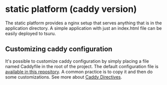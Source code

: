 # static platform (caddy version)

The static platform provides a nginx setup that serves anything that is in the
application directory. A simple application with just an index.html file can be
easily deployed to tsuru.

## Customizing caddy configuration

It's possible to customize caddy configuration by simply placing a file named
Caddyfile in the root of the project. The default configuration file is
[available in this
repository](https://github.com/guilhermebr/tsuru-platform-caddy/blob/master/etc/Caddyfile).
A common practice is to copy it and then do some customizations.
See more about [Caddy Directives](https://caddyserver.com/docs/caddyfile).


